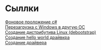 # Сыллки
[Фоновое проложение c#](https://translated.turbopages.org/proxy_u/en-ru.ru.c02a8230-674ce25a-17b3a6ce-74722d776562/https/stackoverflow.com/questions/11027051/develop-a-program-that-runs-in-the-background-in-net)\
[Перезагрузка с Windows в другую ОС](https://habr.com/ru/articles/341766/)\
[Создание дистрибутива Linux (debootstrap)](https://habr.com/ru/articles/147522/)\
[Создание hello world драйвкра](https://learn.microsoft.com/en-us/windows-hardware/drivers/gettingstarted/writing-a-very-small-kmdf--driver)\
[Создание драйвера](https://habr.com/ru/articles/761512/)
